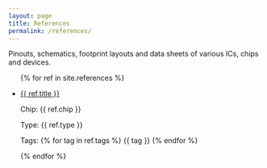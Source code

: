 ```yaml
---
layout: page
title: References
permalink: /references/
---
```


Pinouts, schematics, footprint layouts and data sheets of various ICs, chips and devices.

<ul>
{% for ref in site.references %}
  <li>
    <p><a href="{{ ref.url }}">{{ ref.title }}</a></p>
    <p>Chip: {{ ref.chip }}</p>
    <p>Type: {{ ref.type }}</p>
    <p> Tags:
    {% for tag in ref.tags %}
      {{ tag }}
    {% endfor %}
    </p>
  </li>
{% endfor %}
</ul>
